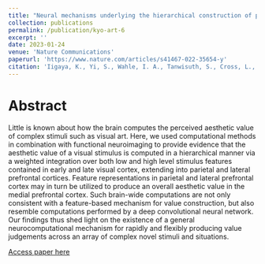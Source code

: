 ```yaml
---
title: "Neural mechanisms underlying the hierarchical construction of perceived aesthetic value"
collection: publications
permalink: /publication/kyo-art-6
excerpt: ''
date: 2023-01-24
venue: 'Nature Communications'
paperurl: 'https://www.nature.com/articles/s41467-022-35654-y'
citation: 'Iigaya, K., Yi, S., Wahle, I. A., Tanwisuth, S., Cross, L., & O’Doherty, J. P. (2023). Neural mechanisms underlying the hierarchical construction of perceived aesthetic value. Nature Communications, 14(1), 127.'
---
```

Abstract
=====
Little is known about how the brain computes the perceived aesthetic value of complex stimuli such as visual art. Here, we used computational methods in combination with functional neuroimaging to provide evidence that the aesthetic value of a visual stimulus is computed in a hierarchical manner via a weighted integration over both low and high level stimulus features contained in early and late visual cortex, extending into parietal and lateral prefrontal cortices. Feature representations in parietal and lateral prefrontal cortex may in turn be utilized to produce an overall aesthetic value in the medial prefrontal cortex. Such brain-wide computations are not only consistent with a feature-based mechanism for value construction, but also resemble computations performed by a deep convolutional neural network. Our findings thus shed light on the existence of a general neurocomputational mechanism for rapidly and flexibly producing value judgements across an array of complex novel stimuli and situations.

[Access paper here](https://www.nature.com/articles/s41467-022-35654-y)
